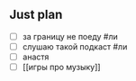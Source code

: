 ## Just plan
- [ ] за границу не поеду #ли
- [ ] слушаю такой подкаст #ли
- [ ] анастя
- [ ] [[игры про музыку]]

